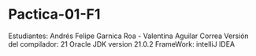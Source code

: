 # Pactica-01-F1

Estudiantes: Andrés Felipe Garnica Roa - Valentina Aguilar Correa
Versión del compilador: 21 Oracle JDK version 21.0.2
FrameWork: intelliJ IDEA
